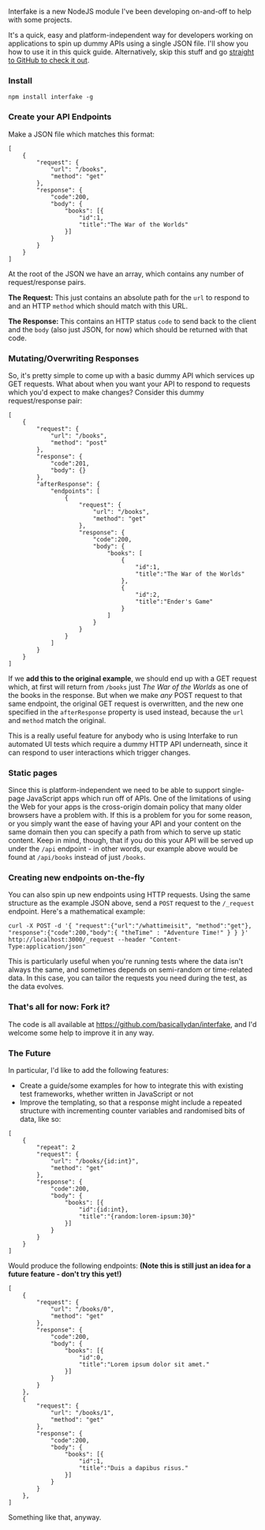 Interfake is a new NodeJS module I've been developing on-and-off to help with some projects.

It's a quick, easy and platform-independent way for developers working on applications to spin up dummy APIs using a single JSON file. I'll show you how to use it in this quick guide. Alternatively, skip this stuff and go [straight to GitHub to check it out](https://github.com/basicallydan/interfake).

### Install

```
npm install interfake -g
```

### Create your API Endpoints

Make a JSON file which matches this format:

```
[
	{
		"request": {
			"url": "/books",
			"method": "get"
		},
		"response": {
			"code":200,
			"body": {
				"books": [{
					"id":1,
					"title":"The War of the Worlds"
				}]
			}
		}
	}
]
```

At the root of the JSON we have an array, which contains any number of request/response pairs.

**The Request:** This just contains an absolute path for the `url` to respond to and an HTTP `method` which should match with this URL.

**The Response:** This contains an HTTP status `code` to send back to the client and the `body` (also just JSON, for now) which should be returned with that code.

### Mutating/Overwriting Responses

So, it's pretty simple to come up with a basic dummy API which services up GET requests. What about when you want your API to respond to requests which you'd expect to make changes? Consider this dummy request/response pair:

```
[
	{
		"request": {
			"url": "/books",
			"method": "post"
		},
		"response": {
			"code":201,
			"body": {}
		},
		"afterResponse": {
			"endpoints": [
				{
					"request": {
						"url": "/books",
						"method": "get"
					},
					"response": {
						"code":200,
						"body": {
							"books": [
								{
									"id":1,
									"title":"The War of the Worlds"
								},
								{
									"id":2,
									"title":"Ender's Game"
								}
							]
						}
					}
				}
			]
		}
	}
]
```

If we **add this to the original example**, we should end up with a GET request which, at first will return from `/books` just *The War of the Worlds* as one of the books in the response. But when we make *any* POST request to that same endpoint, the original GET request is overwritten, and the new one specified in the `afterResponse` property is used instead, because the `url` and `method` match the original.

This is a really useful feature for anybody who is using Interfake to run automated UI tests which require a dummy HTTP API underneath, since it can respond to user interactions which trigger changes.

### Static pages

Since this is platform-independent we need to be able to support single-page JavaScript apps which run off of APIs. One of the limitations of using the Web for your apps is the cross-origin domain policy that many older browsers have a problem with. If this is a problem for you for some reason, or you simply want the ease of having your API and your content on the same domain then you can specify a path from which to serve up static content. Keep in mind, though, that if you do this your API will be served up under the `/api` endpoint - in other words, our example above would be found at `/api/books` instead of just `/books`.

### Creating new endpoints on-the-fly

You can also spin up new endpoints using HTTP requests. Using the same structure as the example JSON above, send a `POST` request to the `/_request` endpoint. Here's a mathematical example:

```
curl -X POST -d '{ "request":{"url":"/whattimeisit", "method":"get"}, "response":{"code":200,"body":{ "theTime" : "Adventure Time!" } } }' http://localhost:3000/_request --header "Content-Type:application/json"
```

This is particularly useful when you're running tests where the data isn't always the same, and sometimes depends on semi-random or time-related data. In this case, you can tailor the requests you need during the test, as the data evolves.

### That's all for now: Fork it?

The code is all available at https://github.com/basicallydan/interfake, and I'd welcome some help to improve it in any way.

### The Future

In particular, I'd like to add the following features:

* Create a guide/some examples for how to integrate this with existing test frameworks, whether written in JavaScript or not
* Improve the templating, so that a response might include a repeated structure with incrementing counter variables and randomised bits of data, like so:

```
[
	{
		"repeat": 2
		"request": {
			"url": "/books/{id:int}",
			"method": "get"
		},
		"response": {
			"code":200,
			"body": {
				"books": [{
					"id":{id:int},
					"title":"{random:lorem-ipsum:30}"
				}]
			}
		}
	}
]
```

Would produce the following endpoints: **(Note this is still just an idea for a future feature - don't try this yet!)**

```
[
	{
		"request": {
			"url": "/books/0",
			"method": "get"
		},
		"response": {
			"code":200,
			"body": {
				"books": [{
					"id":0,
					"title":"Lorem ipsum dolor sit amet."
				}]
			}
		}
	},
	{
		"request": {
			"url": "/books/1",
			"method": "get"
		},
		"response": {
			"code":200,
			"body": {
				"books": [{
					"id":1,
					"title":"Duis a dapibus risus."
				}]
			}
		}
	},
]
```

Something like that, anyway.
